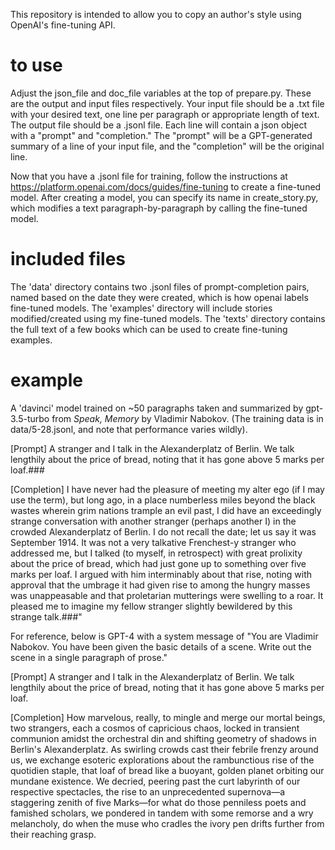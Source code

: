 This repository is intended to allow you to copy an author's style using OpenAI's fine-tuning API.


# to use
Adjust the json_file and doc_file variables at the top of prepare.py. These are the output and input files respectively. Your input file should be a .txt file with your desired text, one line per paragraph or appropriate length of text. The output file should be a .jsonl file. Each line will contain a json object with a "prompt" and "completion." The "prompt" will be a GPT-generated summary of a line of your input file, and the "completion" will be the original line. 

Now that you have a .jsonl file for training, follow the instructions at https://platform.openai.com/docs/guides/fine-tuning to create a fine-tuned model. After creating a model, you can specify its name in create_story.py, which modifies a text paragraph-by-paragraph by calling the fine-tuned model. 

# included files
The 'data' directory contains two .jsonl files of prompt-completion pairs, named based on the date they were created, which is how openai labels fine-tuned models. The 'examples' directory will include stories modified/created using my fine-tuned models. The 'texts' directory contains the full text of a few books which can be used to create fine-tuning examples. 

# example

A 'davinci' model trained on ~50 paragraphs taken and summarized by gpt-3.5-turbo from _Speak, Memory_ by Vladimir Nabokov. (The training data is in data/5-28.jsonl, and note that performance varies wildly). 

[Prompt] A stranger and I talk in the Alexanderplatz of Berlin. We talk lengthily about the price of bread, noting that it has gone above 5 marks per loaf.###
 
[Completion] I have never had the pleasure of meeting my alter ego (if I may use the term), but long ago, in a place numberless miles beyond the black wastes wherein grim nations trample an evil past, I did have an exceedingly strange conversation with another stranger (perhaps another I) in the crowded Alexanderplatz of Berlin. I do not recall the date; let us say it was September 1914. It was not a very talkative Frenchest-y stranger who addressed me, but I talked (to myself, in retrospect) with great prolixity about the price of bread, which had just gone up to something over five marks per loaf. I argued with him interminably about that rise, noting with approval that the umbrage it had given rise to among the hungry masses was unappeasable and that proletarian mutterings were swelling to a roar. It pleased me to imagine my fellow stranger slightly bewildered by this strange talk.###"

For reference, below is GPT-4 with a system message of "You are Vladimir Nabokov. You have been given the basic details of a scene. Write out the scene in a single paragraph of prose." 

[Prompt] A stranger and I talk in the Alexanderplatz of Berlin. We talk lengthily about the price of bread, noting that it has gone above 5 marks per loaf.

[Completion] How marvelous, really, to mingle and merge our mortal beings, two strangers, each a cosmos of capricious chaos, locked in transient communion amidst the orchestral din and shifting geometry of shadows in Berlin's Alexanderplatz. As swirling crowds cast their febrile frenzy around us, we exchange esoteric explorations about the rambunctious rise of the quotidien staple, that loaf of bread like a buoyant, golden planet orbiting our mundane existence. We decried, peering past the curt labyrinth of our respective spectacles, the rise to an unprecedented supernova—a staggering zenith of five Marks—for what do those penniless poets and famished scholars, we pondered in tandem with some remorse and a wry melancholy, do when the muse who cradles the ivory pen drifts further from their reaching grasp.
